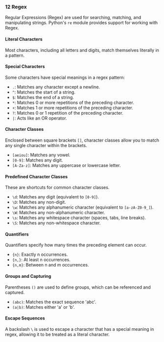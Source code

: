 ### 12 Regex

Regular Expressions (Regex) are used for searching, matching, and manipulating strings. Python's `re` module provides support for working with Regex.

#### Literal Characters

Most characters, including all letters and digits, match themselves literally in a pattern.

#### Special Characters

Some characters have special meanings in a regex pattern:

- `.`: Matches any character except a newline.
- `^`: Matches the start of a string.
- `$`: Matches the end of a string.
- `*`: Matches 0 or more repetitions of the preceding character.
- `+`: Matches 1 or more repetitions of the preceding character.
- `?`: Matches 0 or 1 repetition of the preceding character.
- `|`: Acts like an OR operator.

#### Character Classes

Enclosed between square brackets `[]`, character classes allow you to match any single character within the brackets.

- `[aeiou]`: Matches any vowel.
- `[0-9]`: Matches any digit.
- `[A-Za-z]`: Matches any uppercase or lowercase letter.

#### Predefined Character Classes

These are shortcuts for common character classes.

- `\d`: Matches any digit (equivalent to `[0-9]`).
- `\D`: Matches any non-digit.
- `\w`: Matches any alphanumeric character (equivalent to `[a-zA-Z0-9_]`).
- `\W`: Matches any non-alphanumeric character.
- `\s`: Matches any whitespace character (spaces, tabs, line breaks).
- `\S`: Matches any non-whitespace character.

#### Quantifiers

Quantifiers specify how many times the preceding element can occur.

- `{n}`: Exactly n occurrences.
- `{n,}`: At least n occurrences.
- `{n,m}`: Between n and m occurrences.

#### Groups and Capturing

Parentheses `()` are used to define groups, which can be referenced and captured.

- `(abc)`: Matches the exact sequence 'abc'.
- `(a|b)`: Matches either 'a' or 'b'.

#### Escape Sequences

A backslash `\` is used to escape a character that has a special meaning in regex, allowing it to be treated as a literal character.
